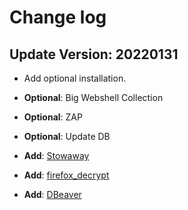 # Change log

## Update Version: 20220131

+ Add optional installation.

+ **Optional**: Big Webshell Collection

+ **Optional**: ZAP

+ **Optional**: Update DB

+ **Add**: [Stowaway](https://github.com/ph4ntonn/Stowaway)

+ **Add**: [firefox_decrypt](https://github.com/unode/firefox_decrypt)

+ **Add**: [DBeaver](https://dbeaver.io/download/)


